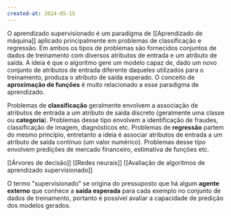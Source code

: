 ```yaml
---
created-at: 2024-05-15
---
```


O aprendizado supervisionado é um paradigma de [[Aprendizado de máquina]] aplicado principalmente em problemas de classificação e regressão. Em ambos os tipos de problemas são fornecidos conjuntos de dados de treinamento com diversos atributos de entrada e um atributo de saída. A ideia é que o algoritmo gere um modelo capaz de, dado um novo conjunto de atributos de entrada diferente daqueles utilizados para o treinamento, produza o atributo de saída esperado. O conceito de **aproximação de funções** é muito relacionado a esse paradigma de aprendizado.

Problemas de **classificação** geralmente envolvem a associação de atributos de entrada a um atributo de saída discreto (geralmente uma classe ou **categoria**). Problemas desse tipo envolvem a identificação de fraudes, classificação de imagem, diagnósticos etc. Problemas de **regressão** partem do mesmo princípio, entretanto a ideia é associar atributos de entrada a um atributo de saída contínuo (um valor numérico). Problemas desse tipo envolvem predições de mercado financeiro, estimativa de funções etc.

[[Árvores de decisão]]
[[Redes neurais]]
[[Avaliação de algoritmos de aprendizado supervisionado]]

O termo "supervisionado" se origina do pressuposto que há algum **agente externo** que conhece a **saída esperada** para cada exemplo no conjunto de dados de treinamento, portanto é possível avaliar a capacidade de predição dos modelos gerados.